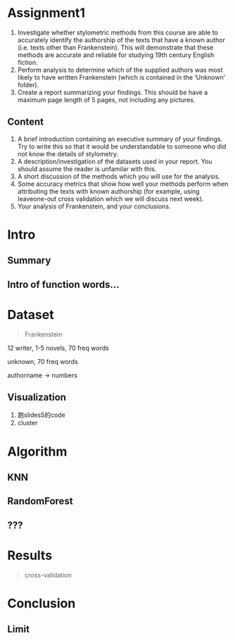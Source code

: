 # Assignment1



1. Investigate whether stylometric methods from this course are able to accurately identify the authorship of the texts that have a known author (i.e. texts other than Frankenstein). This will demonstrate that these methods are accurate and reliable for studying 19th century English fiction.
2. Perform analysis to determine which of the supplied authors was most likely to have written Frankenstein (which is contained in the ‘Unknown’ folder).
3. Create a report summarizing your findings. This should be have a maximum page length of 5 pages, not including any pictures.



## Content



1. A brief introduction containing an executive summary of your findings. Try to write this so that it would be understandable to someone who did not know the details of stylometry.
2. A description/investigation of the datasets used in your report. You should assume the reader is unfamilar with this.
3. A short discussion of the methods which you will use for the analysis.
4. Some accuracy metrics that show how well your methods perform when attributing the texts with known authorship (for example, using leaveone-out cross validation which we will discuss next week).
5. Your analysis of Frankenstein, and your conclusions.



# Intro



## Summary



## Intro of function words...





# Dataset

> Frankenstein



12 writer, 1-5 novels, 70 freq words

unknown, 70 freq words



authorname -> numbers



## Visualization

1. 跑slides5的code
2. cluster



# Algorithm



## KNN







## RandomForest







## ???



# Results

> cross-validation







# Conclusion



## Limit





